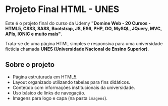 # Projeto Final HTML - UNES

Este é o projeto final do curso da Udemy **"Domine Web - 20 Cursos - HTML5, CSS3, SASS, Bootstrap, JS, ES6, PHP, OO, MySQL, JQuery, MVC, APIs, IONIC e muito mais"**. 

Trata-se de uma página HTML simples e responsiva para uma universidade fictícia chamada **UNES (Universidade Nacional de Ensino Superior)**.

## Sobre o projeto

- Página estruturada em HTML5.
- Layout organizado utilizando tabelas para fins didáticos.
- Conteúdo com informações institucionais da universidade.
- Uso básico de links de navegação.
- Imagens para logo e capa (na pasta `imagens`).
